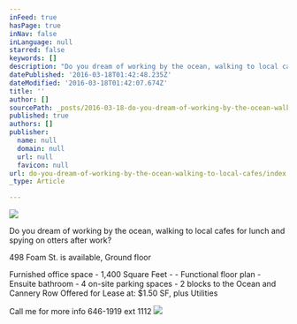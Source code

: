 ```yaml
---
inFeed: true
hasPage: true
inNav: false
inLanguage: null
starred: false
keywords: []
description: "Do you dream of working by the ocean, walking to local cafes for lunch and spying on otters after work?\_\n"
datePublished: '2016-03-18T01:42:48.235Z'
dateModified: '2016-03-18T01:42:07.674Z'
title: ''
author: []
sourcePath: _posts/2016-03-18-do-you-dream-of-working-by-the-ocean-walking-to-local-cafes.md
published: true
authors: []
publisher:
  name: null
  domain: null
  url: null
  favicon: null
url: do-you-dream-of-working-by-the-ocean-walking-to-local-cafes/index.html
_type: Article

---
```

![](https://the-grid-user-content.s3-us-west-2.amazonaws.com/97a182d2-104b-4be8-af9c-ed8a444e7add.png)

Do you dream of working by the ocean, walking to local cafes for lunch and spying on otters after work? 

498 Foam St. is available, Ground floor 

Furnished office space - 1,400 Square Feet - - Functional floor plan - Ensuite bathroom - 4 on-site parking spaces - 2 blocks to the Ocean and Cannery Row
Offered for Lease at: $1.50 SF, plus Utilities 

Call me for more info 646-1919 ext 1112
![](https://the-grid-user-content.s3-us-west-2.amazonaws.com/c2099232-c146-4f75-8a49-da0a22f72fda.png)